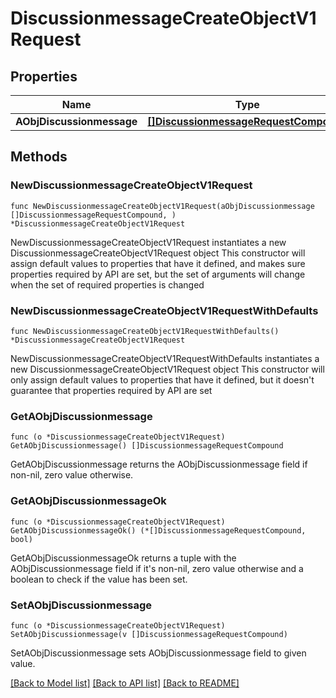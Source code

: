 # DiscussionmessageCreateObjectV1Request

## Properties

Name | Type | Description | Notes
------------ | ------------- | ------------- | -------------
**AObjDiscussionmessage** | [**[]DiscussionmessageRequestCompound**](DiscussionmessageRequestCompound.md) |  | 

## Methods

### NewDiscussionmessageCreateObjectV1Request

`func NewDiscussionmessageCreateObjectV1Request(aObjDiscussionmessage []DiscussionmessageRequestCompound, ) *DiscussionmessageCreateObjectV1Request`

NewDiscussionmessageCreateObjectV1Request instantiates a new DiscussionmessageCreateObjectV1Request object
This constructor will assign default values to properties that have it defined,
and makes sure properties required by API are set, but the set of arguments
will change when the set of required properties is changed

### NewDiscussionmessageCreateObjectV1RequestWithDefaults

`func NewDiscussionmessageCreateObjectV1RequestWithDefaults() *DiscussionmessageCreateObjectV1Request`

NewDiscussionmessageCreateObjectV1RequestWithDefaults instantiates a new DiscussionmessageCreateObjectV1Request object
This constructor will only assign default values to properties that have it defined,
but it doesn't guarantee that properties required by API are set

### GetAObjDiscussionmessage

`func (o *DiscussionmessageCreateObjectV1Request) GetAObjDiscussionmessage() []DiscussionmessageRequestCompound`

GetAObjDiscussionmessage returns the AObjDiscussionmessage field if non-nil, zero value otherwise.

### GetAObjDiscussionmessageOk

`func (o *DiscussionmessageCreateObjectV1Request) GetAObjDiscussionmessageOk() (*[]DiscussionmessageRequestCompound, bool)`

GetAObjDiscussionmessageOk returns a tuple with the AObjDiscussionmessage field if it's non-nil, zero value otherwise
and a boolean to check if the value has been set.

### SetAObjDiscussionmessage

`func (o *DiscussionmessageCreateObjectV1Request) SetAObjDiscussionmessage(v []DiscussionmessageRequestCompound)`

SetAObjDiscussionmessage sets AObjDiscussionmessage field to given value.



[[Back to Model list]](../README.md#documentation-for-models) [[Back to API list]](../README.md#documentation-for-api-endpoints) [[Back to README]](../README.md)


